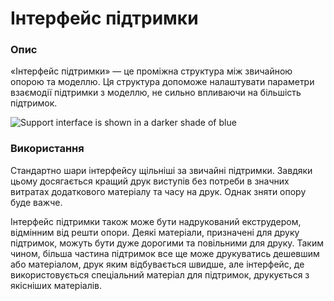 Інтерфейс підтримки
====

### **Опис**

«Інтерфейс підтримки» — це проміжна структура між звичайною опорою та моделлю. Ця структура допоможе налаштувати параметри  взаємодії підтримки з моделлю, не сильно впливаючи на більшість підтримок.

![Support interface is shown in a darker shade of blue](../images/support_interface_enable.png)

### **Використання**

Стандартно шари інтерфейсу щільніші за звичайні підтримки. Завдяки цьому досягається кращий друк виступів без потреби в значних витратах додаткового матеріалу та часу на друк. Однак зняти опору буде важче.

Інтерфейс підтримки також може бути надрукований екструдером, відмінним від решти опори. Деякі матеріали, призначені для друку підтримок, можуть бути дуже дорогими та повільними для друку. Таким чином, більша частина підтримок все ще може друкуватись дешевшим або матеріалом, друк яким відбувається швидше, але інтерфейс, де використовується спеціальний матеріал для підтримок, друкується з якісніших матеріалів.
